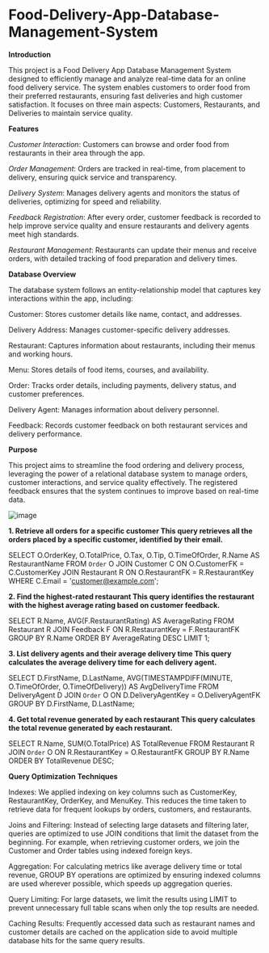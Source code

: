 # Food-Delivery-App-Database-Management-System

**Introduction**

This project is a Food Delivery App Database Management System designed to efficiently manage and analyze real-time data for an online food delivery service. The system enables customers to order food from their preferred restaurants, ensuring fast deliveries and high customer satisfaction. It focuses on three main aspects: Customers, Restaurants, and Deliveries to maintain service quality.

**Features**

*Customer Interaction*: Customers can browse and order food from restaurants in their area through the app.

*Order Management*: Orders are tracked in real-time, from placement to delivery, ensuring quick service and transparency.

*Delivery System*: Manages delivery agents and monitors the status of deliveries, optimizing for speed and reliability.

*Feedback Registration*: After every order, customer feedback is recorded to help improve service quality and ensure restaurants and delivery agents meet high standards.

*Restaurant Management*: Restaurants can update their menus and receive orders, with detailed tracking of food preparation and delivery times.


**Database Overview**

The database system follows an entity-relationship model that captures key interactions within the app, including:

Customer: Stores customer details like name, contact, and addresses.

Delivery Address: Manages customer-specific delivery addresses.

Restaurant: Captures information about restaurants, including their menus and working hours.

Menu: Stores details of food items, courses, and availability.

Order: Tracks order details, including payments, delivery status, and customer preferences.

Delivery Agent: Manages information about delivery personnel.

Feedback: Records customer feedback on both restaurant services and delivery performance.


**Purpose**

This project aims to streamline the food ordering and delivery process, leveraging the power of a relational database system to manage orders, customer interactions, and service quality effectively. The registered feedback ensures that the system continues to improve based on real-time data.


![image](https://github.com/user-attachments/assets/484111d9-f78c-4b48-959c-e9994360e966)

**1. Retrieve all orders for a specific customer
This query retrieves all the orders placed by a specific customer, identified by their email.**


SELECT O.OrderKey, O.TotalPrice, O.Tax, O.Tip, O.TimeOfOrder, R.Name AS RestaurantName 
FROM `Order` O
JOIN Customer C ON O.CustomerFK = C.CustomerKey
JOIN Restaurant R ON O.RestaurantFK = R.RestaurantKey
WHERE C.Email = 'customer@example.com';



**2. Find the highest-rated restaurant
This query identifies the restaurant with the highest average rating based on customer feedback.**


SELECT R.Name, AVG(F.RestaurantRating) AS AverageRating
FROM Restaurant R
JOIN Feedback F ON R.RestaurantKey = F.RestaurantFK
GROUP BY R.Name
ORDER BY AverageRating DESC
LIMIT 1;




**3. List delivery agents and their average delivery time
This query calculates the average delivery time for each delivery agent.**


SELECT D.FirstName, D.LastName, AVG(TIMESTAMPDIFF(MINUTE, O.TimeOfOrder, O.TimeOfDelivery)) AS AvgDeliveryTime
FROM DeliveryAgent D
JOIN `Order` O ON D.DeliveryAgentKey = O.DeliveryAgentFK
GROUP BY D.FirstName, D.LastName;


**4. Get total revenue generated by each restaurant
This query calculates the total revenue generated by each restaurant.**

SELECT R.Name, SUM(O.TotalPrice) AS TotalRevenue
FROM Restaurant R
JOIN `Order` O ON R.RestaurantKey = O.RestaurantFK
GROUP BY R.Name
ORDER BY TotalRevenue DESC;



**Query Optimization Techniques**

Indexes: We applied indexing on key columns such as CustomerKey, RestaurantKey, OrderKey, and MenuKey. This reduces the time taken to retrieve data for frequent lookups by orders, customers, and restaurants.

Joins and Filtering: Instead of selecting large datasets and filtering later, queries are optimized to use JOIN conditions that limit the dataset from the beginning. For example, when retrieving customer orders, we join the Customer and Order tables using indexed foreign keys.

Aggregation: For calculating metrics like average delivery time or total revenue, GROUP BY operations are optimized by ensuring indexed columns are used wherever possible, which speeds up aggregation queries.

Query Limiting: For large datasets, we limit the results using LIMIT to prevent unnecessary full table scans when only the top results are needed.

Caching Results: Frequently accessed data such as restaurant names and customer details are cached on the application side to avoid multiple database hits for the same query results.

